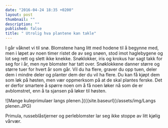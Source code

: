 ```yaml
---
date: "2016-04-24 18:35 +0200"
layout: post
thumbnail: ""
description: ""
published: false
title: " Utrolig hva plantene kan takle"
---
```


I går våknet vi til snø. Blomstene hang litt med hodene til å begynne med, men i løpet av noen timer ristet de av seg snøen, stod imot haglebygene og lot seg rett og slett ikke knekke. 
Snøklokker, iris og krokus har sagt takk for seg for i år, men nye blomster har tatt over. Snøklokkene danner større og større tuer for hvert år som går. Vil du ha flere, graver du opp tuen, deler dem i mindre deler og planter dem der du vil ha flere.
Du kan få kjøpt dem som løk på høsten, men vær oppmerksom på at de skal plantes ferske. Det er derfor smartere å spørre noen om å få noen løker nå som de er avblomstret, enn å ta sjansen på løker til høsten.

![Mange kuleprimulaer langs plenen.]({{site.baseurl}}/assets/img/Langs plenen.JPG)


Primula, russeblåstjerner og  perleblomster  lar seg ikke stoppe av litt kjølig vårvær.